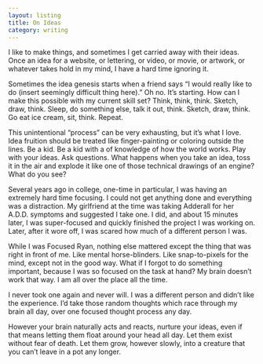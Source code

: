 ```yaml
---
layout: listing
title: On Ideas
category: writing
---
```


I like to make things, and sometimes I get carried away with their ideas. Once an idea for a website, or lettering, or video, or movie, or artwork, or whatever takes hold in my mind, I have a hard time ignoring it.

Sometimes the idea genesis starts when a friend says &ldquo;I would really like to do (insert seemingly difficult thing here).&rdquo; Oh no. It&rsquo;s starting. How can I make this possible with my current skill set? Think, think, think. Sketch, draw, think. Sleep, do something else, talk it out, think. Sketch, draw, think. Go eat ice cream, sit, think. Repeat.

This unintentional &ldquo;process&rdquo; can be very exhausting, but it&rsquo;s what I love. Idea fruition should be treated like finger-painting or coloring outside the lines. Be a kid. Be a kid with a of knowledge of how the world works. Play with your ideas. Ask questions. What happens when you take an idea, toss it in the air and explode it like one of those technical drawings of an engine? What do you see? 

Several years ago in college, one-time in particular, I was having an extremely hard time focusing. I could not get anything done and everything was a distraction. My girlfriend at the time was taking Adderall for her A.D.D. symptoms and suggested I take one. I did, and about 15 minutes later, I was super-focused and quickly finished the project I was working on. Later, after it wore off, I was scared how much of a different person I was. 

While I was Focused Ryan, nothing else mattered except the thing that was right in front of me. Like mental horse-blinders. Like snap-to-pixels for the mind, except not in the good way. What if I forgot to do something important, because I was so focused on the task at hand? My brain doesn&rsquo;t work that way. I am all over the place all the time.

I never took one again and never will. I was a different person and didn&rsquo;t like the experience. I&rsquo;d take those random thoughts which race through my brain all day, over one focused thought process any day.

However your brain naturally acts and reacts, nurture your ideas, even if that means letting them float around your head all day. Let them exist without fear of death. Let them grow, however slowly, into a creature that you can&rsquo;t leave in a pot any longer.